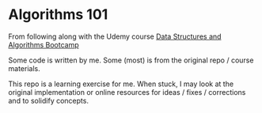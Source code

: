 # Algorithms 101
  
From following along with the Udemy course [Data Structures and Algorithms Bootcamp](https://www.udemy.com/course/data-structures-and-algorithms-bootcamp/)

Some code is written by me. Some (most) is from the original repo / course materials.

This repo is a learning exercise for me. When stuck, I may look at the original implementation or online resources
for ideas / fixes / corrections and to solidify concepts.
